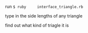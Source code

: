 run `$ ruby 	interface_triangle.rb` 

<p>type in the side lengths of any triangle</p>

<p>find out what kind of triagle it is</p>
